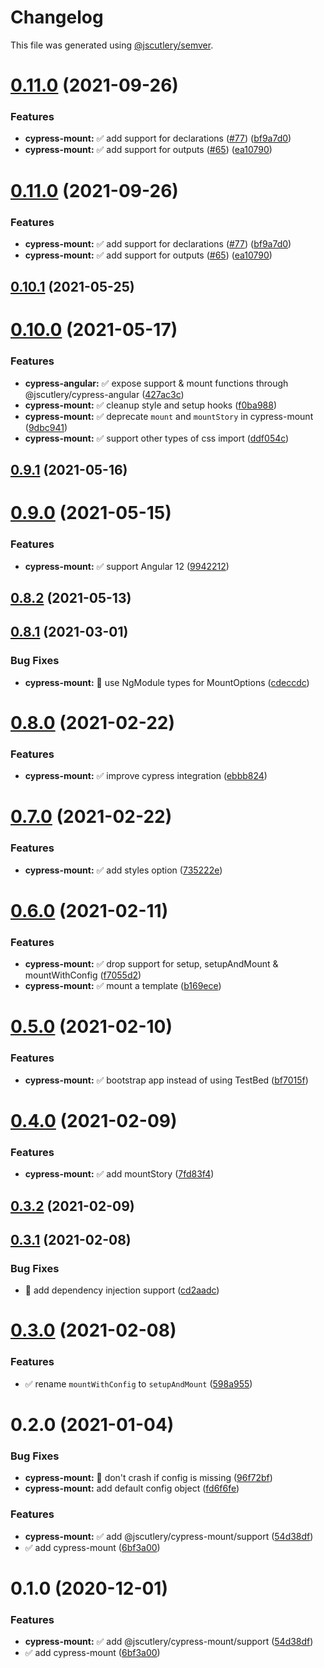 # Changelog

This file was generated using [@jscutlery/semver](https://github.com/jscutlery/semver).

# [0.11.0](https://github.com/jscutlery/devkit/compare/cypress-mount-0.10.1...cypress-mount-0.11.0) (2021-09-26)


### Features

* **cypress-mount:** ✅ add support for declarations ([#77](https://github.com/jscutlery/devkit/issues/77)) ([bf9a7d0](https://github.com/jscutlery/devkit/commit/bf9a7d07a7afcfec4a990b2ce17c5410abafccb7))
* **cypress-mount:** ✅ add support for outputs ([#65](https://github.com/jscutlery/devkit/issues/65)) ([ea10790](https://github.com/jscutlery/devkit/commit/ea107900273843c387da1dce023d61ec797d9d6f))



# [0.11.0](https://github.com/jscutlery/devkit/compare/cypress-mount-0.10.1...cypress-mount-0.11.0) (2021-09-26)


### Features

* **cypress-mount:** ✅ add support for declarations ([#77](https://github.com/jscutlery/devkit/issues/77)) ([bf9a7d0](https://github.com/jscutlery/devkit/commit/bf9a7d07a7afcfec4a990b2ce17c5410abafccb7))
* **cypress-mount:** ✅ add support for outputs ([#65](https://github.com/jscutlery/devkit/issues/65)) ([ea10790](https://github.com/jscutlery/devkit/commit/ea107900273843c387da1dce023d61ec797d9d6f))



## [0.10.1](https://github.com/jscutlery/devkit/compare/cypress-mount-0.10.0...cypress-mount-0.10.1) (2021-05-25)



# [0.10.0](https://github.com/jscutlery/devkit/compare/cypress-mount-0.9.1...cypress-mount-0.10.0) (2021-05-17)


### Features

* **cypress-angular:** ✅ expose support & mount functions through @jscutlery/cypress-angular ([427ac3c](https://github.com/jscutlery/devkit/commit/427ac3cdcb653a1cb7005bec822d304dc021b276))
* **cypress-mount:** ✅ cleanup style and setup hooks ([f0ba988](https://github.com/jscutlery/devkit/commit/f0ba98841e69457d20ee6bd54b49ecc43add5b39))
* **cypress-mount:** ✅ deprecate `mount` and `mountStory` in cypress-mount ([9dbc941](https://github.com/jscutlery/devkit/commit/9dbc941e738ee17ec8f5849ede54a14a298bf339))
* **cypress-mount:** ✅ support other types of css import ([ddf054c](https://github.com/jscutlery/devkit/commit/ddf054c5b5d53089cc3979b536df7bb8f59ee160))



## [0.9.1](https://github.com/jscutlery/devkit/compare/cypress-mount-0.9.0...cypress-mount-0.9.1) (2021-05-16)



# [0.9.0](https://github.com/jscutlery/devkit/compare/cypress-mount-0.8.2...cypress-mount-0.9.0) (2021-05-15)


### Features

* **cypress-mount:** ✅ support Angular 12 ([9942212](https://github.com/jscutlery/devkit/commit/99422127c3ed715447e21da4099f7011dad08c9b))



## [0.8.2](https://github.com/jscutlery/devkit/compare/cypress-mount-0.8.1...cypress-mount-0.8.2) (2021-05-13)



## [0.8.1](https://github.com/jscutlery/devkit/compare/cypress-mount-0.8.0...cypress-mount-0.8.1) (2021-03-01)


### Bug Fixes

* **cypress-mount:** 🐞 use NgModule types for MountOptions ([cdeccdc](https://github.com/jscutlery/devkit/commit/cdeccdc9b30c4b3503c7a989929d577ee8e0add3))



# [0.8.0](https://github.com/jscutlery/devkit/compare/cypress-mount-0.7.0...cypress-mount-0.8.0) (2021-02-22)


### Features

* **cypress-mount:** ✅ improve cypress integration ([ebbb824](https://github.com/jscutlery/devkit/commit/ebbb824af830496ac35fe6139d6c658d37d86b04))



# [0.7.0](https://github.com/jscutlery/devkit/compare/cypress-mount-0.6.0...cypress-mount-0.7.0) (2021-02-22)


### Features

* **cypress-mount:** ✅ add styles option ([735222e](https://github.com/jscutlery/devkit/commit/735222e348e7ff9715de0c454756df6e069609d3))



# [0.6.0](https://github.com/jscutlery/devkit/compare/cypress-mount-0.5.0...cypress-mount-0.6.0) (2021-02-11)


### Features

* **cypress-mount:** ✅ drop support for setup, setupAndMount & mountWithConfig ([f7055d2](https://github.com/jscutlery/devkit/commit/f7055d2c6e72eac0856602f56a57a79b781d60aa))
* **cypress-mount:** ✅ mount a template ([b169ece](https://github.com/jscutlery/devkit/commit/b169ece3995e115761ffaaa36e3be90049cd13f3))



# [0.5.0](https://github.com/jscutlery/devkit/compare/cypress-mount-0.4.0...cypress-mount-0.5.0) (2021-02-10)


### Features

* **cypress-mount:** ✅ bootstrap app instead of using TestBed ([bf7015f](https://github.com/jscutlery/devkit/commit/bf7015fc9a7c7006bda1aaa51cbbadc476e8628c))



# [0.4.0](https://github.com/jscutlery/devkit/compare/cypress-mount-0.3.2...cypress-mount-0.4.0) (2021-02-09)


### Features

* **cypress-mount:** ✅ add mountStory ([7fd83f4](https://github.com/jscutlery/devkit/commit/7fd83f4678cdc5355c357603388591a71ad14e33))



## [0.3.2](https://github.com/jscutlery/devkit/compare/cypress-mount-0.3.1...cypress-mount-0.3.2) (2021-02-09)



## [0.3.1](https://github.com/jscutlery/devkit/compare/cypress-mount-0.3.0...cypress-mount-0.3.1) (2021-02-08)


### Bug Fixes

* 🐞 add dependency injection support ([cd2aadc](https://github.com/jscutlery/devkit/commit/cd2aadc645b3b4134752b6f32eb5db317de4780d))



# [0.3.0](https://github.com/jscutlery/devkit/compare/cypress-mount-0.2.0...cypress-mount-0.3.0) (2021-02-08)


### Features

* ✅ rename `mountWithConfig` to `setupAndMount` ([598a955](https://github.com/jscutlery/devkit/commit/598a95517119f8fcebf120527c4d5e50fad50f47))



# 0.2.0 (2021-01-04)


### Bug Fixes

* **cypress-mount:** 🐞 don't crash if config is missing ([96f72bf](https://github.com/jscutlery/devkit/commit/96f72bf38b5993c1c28a62d5a5f2e2d9ff01f5f3))
* **cypress-mount:** add default config object ([fd6f6fe](https://github.com/jscutlery/devkit/commit/fd6f6fe28e6ec103b840b1617bebce8b8e9ccc89))


### Features

* **cypress-mount:** ✅ add @jscutlery/cypress-mount/support ([54d38df](https://github.com/jscutlery/devkit/commit/54d38dfd849afd9e93b388b0b2c009b7ad8e9879))
* ✅ add cypress-mount ([6bf3a00](https://github.com/jscutlery/devkit/commit/6bf3a0058f80df76db5692393fdf7de1d714d852))



# 0.1.0 (2020-12-01)


### Features

* **cypress-mount:** ✅ add @jscutlery/cypress-mount/support ([54d38df](https://github.com/jscutlery/devkit/commit/54d38dfd849afd9e93b388b0b2c009b7ad8e9879))
* ✅ add cypress-mount ([6bf3a00](https://github.com/jscutlery/devkit/commit/6bf3a0058f80df76db5692393fdf7de1d714d852))
